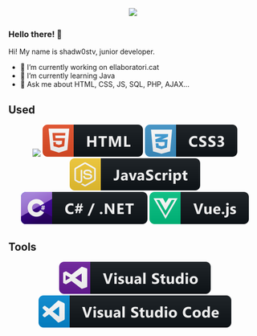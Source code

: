 <p align='center'>
<a href="https://twitter.com/shad0wstv"><img height="64" src="https://cdn4.iconfinder.com/data/icons/social-media-icons-the-circle-set/48/twitter_circle-512.png"></a>&nbsp;&nbsp; 
</p>  

### Hello there! 👋

Hi! My name is shadw0stv, junior developer.

- 🔭 I’m currently working on ellaboratori.cat
- 🌱 I’m currently learning Java
- 💬 Ask me about HTML, CSS, JS, SQL, PHP, AJAX...

## Used

   <p align="center">
      <img src="Jd230103!/master/svg/dev/languages/java.svg" />
      <img src="https://github.com/MikeCodesDotNET/ColoredBadges/blob/master/svg/dev/languages/html.svg" />
      <img src="https://github.com/MikeCodesDotNET/ColoredBadges/blob/master/svg/dev/languages/css3.svg" />
      <img src="https://github.com/MikeCodesDotNET/ColoredBadges/blob/master/svg/dev/languages/js.svg" />
      <img src="https://github.com/MikeCodesDotNET/ColoredBadges/raw/master/svg/dev/languages/csharp_dotnet.svg" />
      <img src="https://raw.githubusercontent.com/MikeCodesDotNET/ColoredBadges/master/svg/dev/frameworks/vue.svg" />
   </p>  
   
## Tools

   <p align="center">
      <img src="https://github.com/MikeCodesDotNET/ColoredBadges/blob/master/svg/dev/tools/visualstudio.svg" />
      <img src="https://github.com/MikeCodesDotNET/ColoredBadges/blob/master/svg/dev/tools/visualstudio_code.svg" />
   </p>
